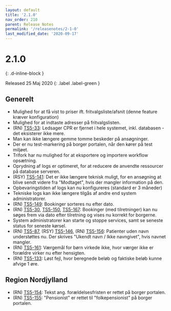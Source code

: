 ```yaml
---
layout: default
title: '2.1.0'
nav_order: 210
parent: Release Notes
permalink: '/releasenotes/2-1-0'
last_modified_date: '2020-09-17'
---
```


# 2.1.0
{: .d-inline-block }

Released 25 Maj 2020
{: .label .label-green }

## Generelt

- Mulighed for at få vist to priser ift. fritvalgsliste/afsnit (denne feature kræver konfiguration)
- Mulighed for at indtaste adresser på fritvalgslisten.
- (RN) [TS5-33](https://sd.trifork.com/projects/TS5/queues/custom/95/TS5-33): Ledsager CPR er fjernet i hele systemet, inkl. databasen - det eksisterer ikke mere.
- Man kan ikke længere gemme tomme beskeder på ansøgninger.
- Der er nu test-markering på borger portalen, når den kører på test miljøet.
- Trifork har nu mulighed for at eksportere og importere workflow opsætning.
- Oprydning af logs er optimeret, for at reducere de anvendte ressourcer på database serveren.
- (RSY) [TS5-141](https://sd.trifork.com/projects/TS5/queues/custom/95/TS5-141): Det er ikke længere teknisk muligt, for en ansøgning at blive sendt videre fra "Modtaget", hvis der mangler information på den.
- Opbevaringstiden af logs kan nu konfigureres (standard er 3 måneder)
- Tekniske logs kan ikke længere tilgås af andre end system administratorer.
- (RN) [TS5-149](https://sd.trifork.com/projects/TS5/queues/custom/95/TS5-149): Bookinger sorteres nu efter dato.
- (RN) [TS5-30](https://sd.trifork.com/projects/TS5/queues/custom/95/TS5-30), [TS5-150](https://sd.trifork.com/projects/TS5/queues/custom/95/TS5-150), [TS5-167](https://sd.trifork.com/projects/TS5/queues/custom/95/TS5-167): Bookinger (med tilretninger) kan nu søges frem via dato efter tilretning og vises nu korrekt for borgerne.
- System administratorer kan starte og stoppe services, samt se seneste status for seneste kørsel.
- (RN) [TS5-87](https://sd.trifork.com/projects/TS5/queues/custom/95/TS5-87), (RSY) [TS5-146](https://sd.trifork.com/projects/TS5/queues/custom/95/TS5-146), (RN) [TS5-156](https://sd.trifork.com/projects/TS5/queues/custom/95/TS5-156): Patienter uden navn understøttes nu. Der skrives "Ukendt navn / Ikke navngivet", hvis navnet mangler.
- (RN) [TS5-161](https://sd.trifork.com/projects/TS5/queues/custom/95/TS5-161): Værgemål for børn virkede ikke, hvor værger ikke er forældre virker nu efter hensigten.
- (RN) [TS5-133](https://sd.trifork.com/projects/TS5/queues/custom/95/TS5-133): Løst fejl, hvor beregnede beløb og faktiske beløb kunne afvige 1 øre.

## Region Nordjylland

- (RN) [TS5-154](https://sd.trifork.com/projects/TS5/queues/custom/95/TS5-154): Tekst ang. forældelsesfristen er rettet på borger portalen.
- (RN) [TS5-155](https://sd.trifork.com/projects/TS5/queues/custom/95/TS5-155): "Pensionist" er rettet til "folkepensionist" på borger portalen.
